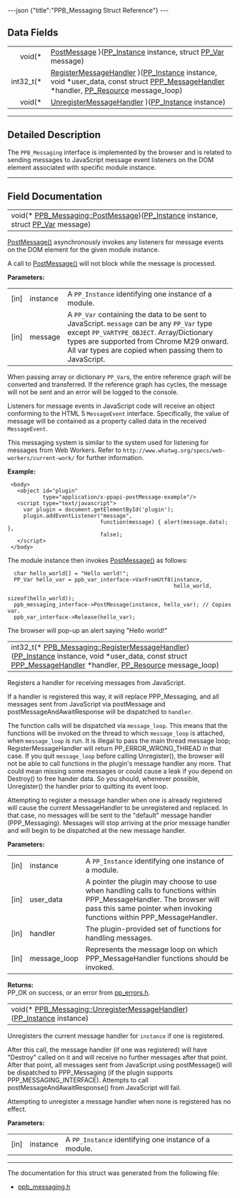 ---json {"title":"PPB\_Messaging Struct Reference"} ---

Data Fields
-----------

<table><tbody><tr class="odd"><td style="text-align: right;">void(* </td><td><a href="/docs/native-client/pepper_stable/c/struct_p_p_b___messaging__1__2#a3ad76397ae4e47e768a6b12d8dc0ea11" class="el">PostMessage</a> )(<a href="/docs/native-client/pepper_stable/c/group___typedefs#ga89b662403e6a687bb914b80114c0d19d" class="el">PP_Instance</a> instance, struct <a href="/docs/native-client/pepper_stable/c/struct_p_p___var/" class="el">PP_Var</a> message)</td></tr><tr class="even"><td style="text-align: right;">int32_t(* </td><td><a href="/docs/native-client/pepper_stable/c/struct_p_p_b___messaging__1__2#ae5abee73dc21a290514f7f3554a7e895" class="el">RegisterMessageHandler</a> )(<a href="/docs/native-client/pepper_stable/c/group___typedefs#ga89b662403e6a687bb914b80114c0d19d" class="el">PP_Instance</a> instance, void *user_data, const struct <a href="/docs/native-client/pepper_stable/c/struct_p_p_p___message_handler__0__2/" class="el">PPP_MessageHandler</a> *handler, <a href="/docs/native-client/pepper_stable/c/group___typedefs#gafdc3895ee80f4750d0d95ae1b677e9b7" class="el">PP_Resource</a> message_loop)</td></tr><tr class="odd"><td style="text-align: right;">void(* </td><td><a href="/docs/native-client/pepper_stable/c/struct_p_p_b___messaging__1__2#a898754602cac55875f298938e18bf017" class="el">UnregisterMessageHandler</a> )(<a href="/docs/native-client/pepper_stable/c/group___typedefs#ga89b662403e6a687bb914b80114c0d19d" class="el">PP_Instance</a> instance)</td></tr></tbody></table>

------------------------------------------------------------------------

<span id="details" class="anchor" style="margin: 0;"></span>

Detailed Description
--------------------

The `PPB_Messaging` interface is implemented by the browser and is related to sending messages to JavaScript message event listeners on the DOM element associated with specific module instance.

------------------------------------------------------------------------

Field Documentation
-------------------

<span id="a3ad76397ae4e47e768a6b12d8dc0ea11" class="anchor" style="margin: 0;"></span>

<table><tbody><tr class="odd"><td>void(* <a href="/docs/native-client/pepper_stable/c/struct_p_p_b___messaging__1__2#a3ad76397ae4e47e768a6b12d8dc0ea11" class="el">PPB_Messaging::PostMessage</a>)(<a href="/docs/native-client/pepper_stable/c/group___typedefs#ga89b662403e6a687bb914b80114c0d19d" class="el">PP_Instance</a> instance, struct <a href="/docs/native-client/pepper_stable/c/struct_p_p___var/" class="el">PP_Var</a> message)</td></tr></tbody></table>

<a href="/docs/native-client/pepper_stable/c/struct_p_p_b___messaging__1__2#a3ad76397ae4e47e768a6b12d8dc0ea11" class="el" title="PostMessage() asynchronously invokes any listeners for message events on the DOM element for the give...">PostMessage()</a> asynchronously invokes any listeners for message events on the DOM element for the given module instance.

A call to <a href="/docs/native-client/pepper_stable/c/struct_p_p_b___messaging__1__2#a3ad76397ae4e47e768a6b12d8dc0ea11" class="el" title="PostMessage() asynchronously invokes any listeners for message events on the DOM element for the give...">PostMessage()</a> will not block while the message is processed.

**Parameters:**  
<table><tbody><tr class="odd"><td>[in]</td><td>instance</td><td>A <code>PP_Instance</code> identifying one instance of a module.</td></tr><tr class="even"><td>[in]</td><td>message</td><td>A <code>PP_Var</code> containing the data to be sent to JavaScript. <code>message</code> can be any <code>PP_Var</code> type except <code>PP_VARTYPE_OBJECT</code>. Array/Dictionary types are supported from Chrome M29 onward. All var types are copied when passing them to JavaScript.</td></tr></tbody></table>

When passing array or dictionary `PP_Var`s, the entire reference graph will be converted and transferred. If the reference graph has cycles, the message will not be sent and an error will be logged to the console.

Listeners for message events in JavaScript code will receive an object conforming to the HTML 5 `MessageEvent` interface. Specifically, the value of message will be contained as a property called data in the received `MessageEvent`.

This messaging system is similar to the system used for listening for messages from Web Workers. Refer to `http://www.whatwg.org/specs/web-workers/current-work/` for further information.

**Example:**

     <body>
       <object id="plugin"
               type="application/x-ppapi-postMessage-example"/>
       <script type="text/javascript">
         var plugin = document.getElementById('plugin');
         plugin.addEventListener("message",
                                 function(message) { alert(message.data); },
                                 false);
       </script>
     </body>

The module instance then invokes <a href="/docs/native-client/pepper_stable/c/struct_p_p_b___messaging__1__2#a3ad76397ae4e47e768a6b12d8dc0ea11" class="el" title="PostMessage() asynchronously invokes any listeners for message events on the DOM element for the give...">PostMessage()</a> as follows:

      char hello_world[] = "Hello world!";
      PP_Var hello_var = ppb_var_interface->VarFromUtf8(instance,
                                                        hello_world,
                                                        sizeof(hello_world));
      ppb_messaging_interface->PostMessage(instance, hello_var); // Copies var.
      ppb_var_interface->Release(hello_var);

The browser will pop-up an alert saying "Hello world!"

<span id="ae5abee73dc21a290514f7f3554a7e895" class="anchor" style="margin: 0;"></span>

<table><tbody><tr class="odd"><td>int32_t(* <a href="/docs/native-client/pepper_stable/c/struct_p_p_b___messaging__1__2#ae5abee73dc21a290514f7f3554a7e895" class="el">PPB_Messaging::RegisterMessageHandler</a>)(<a href="/docs/native-client/pepper_stable/c/group___typedefs#ga89b662403e6a687bb914b80114c0d19d" class="el">PP_Instance</a> instance, void *user_data, const struct <a href="/docs/native-client/pepper_stable/c/struct_p_p_p___message_handler__0__2/" class="el">PPP_MessageHandler</a> *handler, <a href="/docs/native-client/pepper_stable/c/group___typedefs#gafdc3895ee80f4750d0d95ae1b677e9b7" class="el">PP_Resource</a> message_loop)</td></tr></tbody></table>

Registers a handler for receiving messages from JavaScript.

If a handler is registered this way, it will replace PPP\_Messaging, and all messages sent from JavaScript via postMessage and postMessageAndAwaitResponse will be dispatched to `handler`.

The function calls will be dispatched via `message_loop`. This means that the functions will be invoked on the thread to which `message_loop` is attached, when `message_loop` is run. It is illegal to pass the main thread message loop; RegisterMessageHandler will return PP\_ERROR\_WRONG\_THREAD in that case. If you quit `message_loop` before calling Unregister(), the browser will not be able to call functions in the plugin's message handler any more. That could mean missing some messages or could cause a leak if you depend on Destroy() to free hander data. So you should, whenever possible, Unregister() the handler prior to quitting its event loop.

Attempting to register a message handler when one is already registered will cause the current MessageHandler to be unregistered and replaced. In that case, no messages will be sent to the "default" message handler (PPP\_Messaging). Messages will stop arriving at the prior message handler and will begin to be dispatched at the new message handler.

**Parameters:**  
<table><tbody><tr class="odd"><td>[in]</td><td>instance</td><td>A <code>PP_Instance</code> identifying one instance of a module.</td></tr><tr class="even"><td>[in]</td><td>user_data</td><td>A pointer the plugin may choose to use when handling calls to functions within PPP_MessageHandler. The browser will pass this same pointer when invoking functions within PPP_MessageHandler.</td></tr><tr class="odd"><td>[in]</td><td>handler</td><td>The plugin-provided set of functions for handling messages.</td></tr><tr class="even"><td>[in]</td><td>message_loop</td><td>Represents the message loop on which PPP_MessageHandler functions should be invoked.</td></tr></tbody></table>

<!-- -->

**Returns:**  
PP\_OK on success, or an error from <a href="/docs/native-client/pepper_stable/c/pp__errors_8h/" class="el" title="This file defines an enumeration of all PPAPI error codes.">pp_errors.h</a>.

<span id="a898754602cac55875f298938e18bf017" class="anchor" style="margin: 0;"></span>

<table><tbody><tr class="odd"><td>void(* <a href="/docs/native-client/pepper_stable/c/struct_p_p_b___messaging__1__2#a898754602cac55875f298938e18bf017" class="el">PPB_Messaging::UnregisterMessageHandler</a>)(<a href="/docs/native-client/pepper_stable/c/group___typedefs#ga89b662403e6a687bb914b80114c0d19d" class="el">PP_Instance</a> instance)</td></tr></tbody></table>

Unregisters the current message handler for `instance` if one is registered.

After this call, the message handler (if one was registered) will have "Destroy" called on it and will receive no further messages after that point. After that point, all messages sent from JavaScript using postMessage() will be dispatched to PPP\_Messaging (if the plugin supports PPP\_MESSAGING\_INTERFACE). Attempts to call postMessageAndAwaitResponse() from JavaScript will fail.

Attempting to unregister a message handler when none is registered has no effect.

**Parameters:**  
<table><tbody><tr class="odd"><td>[in]</td><td>instance</td><td>A <code>PP_Instance</code> identifying one instance of a module.</td></tr></tbody></table>

------------------------------------------------------------------------

The documentation for this struct was generated from the following file:

-   <a href="/docs/native-client/pepper_stable/c/ppb__messaging_8h/" class="el">ppb_messaging.h</a>
